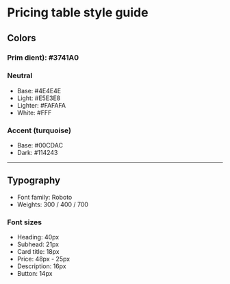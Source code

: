 # Pricing table style guide

## Colors

### Prim dient): #3741A0

### Neutral

- Base: #4E4E4E
- Light: #E5E3E8
- Lighter: #FAFAFA
- White: #FFF

### Accent (turquoise)

- Base: #00CDAC
- Dark: #114243

---

## Typography

- Font family: Roboto
- Weights: 300 / 400 / 700

### Font sizes

- Heading: 40px
- Subhead: 21px
- Card title: 18px
- Price: 48px - 25px
- Description: 16px
- Button: 14px
